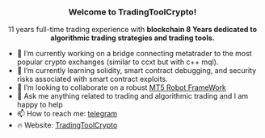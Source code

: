<h3 align="center">Welcome to TradingToolCrypto!</h3>
<p align="center">11 years full-time trading experience with <strong>blockchain 8 Years dedicated to algorithmic trading strategies and trading tools.</strong></p>


- 🔭 I’m currently working on a bridge connecting metatrader to the most popular crypto exchanges (similar to ccxt but with c++ mql).
- 🌱 I’m currently learning solidity, smart contract debugging, and security risks associated with smart contract exploits.
- 👯 I’m looking to collaborate on a robust [MT5 Robot FrameWork](https://github.com/TradingToolCrypto/MT5-RobotFrameWork)
- 💬 Ask me anything related to trading and algorithmic trading and I am happy to help
- 📫 How to reach me: [telegram](https://t.me/Hedgebitcoin)
- 🔥 Website: [TradingToolCrypto](https://TradingToolCrypto.com)


